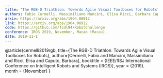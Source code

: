 ```yaml
---
title: "The RGB-D Triathlon: Towards Agile Visual Toolboxes for Robots"
authors: Fabio Cermelli, Massimiliano Mancini, Elisa Ricci, Barbara Caputo
arxiv: https://arxiv.org/abs/1904.00912
link: https://arxiv.org/abs/1904.00912
code: https://github.com/fcdl94/RobotChallenge
conference: IROS 2019, November, Macao (Macau).
date: 2019-11-1
---
```

@article{cermelli2019rgb,
  title={The RGB-D Triathlon: Towards Agile Visual Toolboxes for Robots},
  author={Cermelli, Fabio and Mancini, Massimiliano and Ricci, Elisa and Caputo, Barbara},
  booktitle = {IEEE/RSJ International Conference on Intelligent Robots and Systems (IROS)},
  year      = {2019},
  month     = {November}
}
